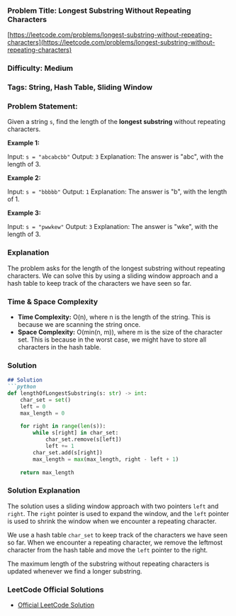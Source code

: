 ### **Problem Title:** Longest Substring Without Repeating Characters

[https://leetcode.com/problems/longest-substring-without-repeating-characters](https://leetcode.com/problems/longest-substring-without-repeating-characters)

### **Difficulty:** Medium

### **Tags:** String, Hash Table, Sliding Window

### **Problem Statement:** 

Given a string `s`, find the length of the **longest substring** without repeating characters.

**Example 1:**

Input: `s = "abcabcbb"`
Output: `3`
Explanation: The answer is "abc", with the length of 3.

**Example 2:**

Input: `s = "bbbbb"`
Output: `1`
Explanation: The answer is "b", with the length of 1.

**Example 3:**

Input: `s = "pwwkew"`
Output: `3`
Explanation: The answer is "wke", with the length of 3.

### **Explanation**

The problem asks for the length of the longest substring without repeating characters. We can solve this by using a sliding window approach and a hash table to keep track of the characters we have seen so far.

### **Time & Space Complexity**

- **Time Complexity:** O(n), where n is the length of the string. This is because we are scanning the string once.
- **Space Complexity:** O(min(n, m)), where m is the size of the character set. This is because in the worst case, we might have to store all characters in the hash table.

### **Solution**

```markdown
## Solution
```python
def lengthOfLongestSubstring(s: str) -> int:
    char_set = set()
    left = 0
    max_length = 0
    
    for right in range(len(s)):
        while s[right] in char_set:
            char_set.remove(s[left])
            left += 1
        char_set.add(s[right])
        max_length = max(max_length, right - left + 1)
        
    return max_length
```
### **Solution Explanation**

The solution uses a sliding window approach with two pointers `left` and `right`. The `right` pointer is used to expand the window, and the `left` pointer is used to shrink the window when we encounter a repeating character.

We use a hash table `char_set` to keep track of the characters we have seen so far. When we encounter a repeating character, we remove the leftmost character from the hash table and move the `left` pointer to the right.

The maximum length of the substring without repeating characters is updated whenever we find a longer substring.

### **LeetCode Official Solutions**

- [Official LeetCode Solution](https://leetcode.com/problems/longest-substring-without-repeating-characters/solution/)